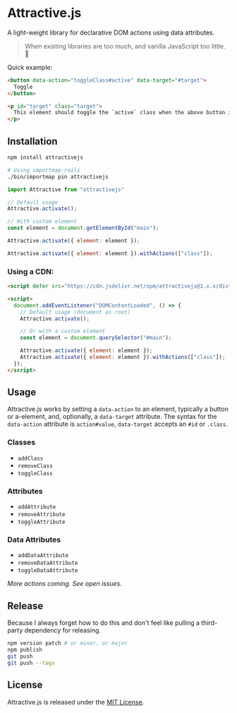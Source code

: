 # Attractive.js

A light-weight library for declarative DOM actions using data attributes.

> When existing libraries are too much, and vanilla JavaScript too little. 🐣

Quick example:
```html
<button data-action="toggleClass#active" data-target="#target">
  Toggle
</button>

<p id="target" class="target">
  This element should toggle the `active` class when the above button is clicked.
</p>
```


## Installation

```bash
npm install attractivejs

# Using importmap-rails
./bin/importmap pin attractivejs
```

```javascript
import Attractive from "attractivejs"

// Default usage
Attractive.activate();

// With custom element
const element = document.getElementById("main");

Attractive.activate({ element: element });

Attractive.activate({ element: element }).withActions(["class"]);
```


### Using a CDN:

```html
<script defer src="https://cdn.jsdelivr.net/npm/attractivejs@1.x.x/dist/cdn.min.js"></script>

<script>
  document.addEventListener("DOMContentLoaded", () => {
    // Default usage (document as root)
    Attractive.activate();

    // Or with a custom element
    const element = document.querySelector("#main");

    Attractive.activate({ element: element });
    Attractive.activate({ element: element }).withActions(["class"]);
  });
</script>
```


## Usage

Attractive.js works by setting a `data-action` to an element, typically a button or a-element, and, optionally, a `data-target` attribute. The syntax for the `data-action` attribute is `action#value`, `data-target` accepts an `#id` or `.class`.


### Classes

- `addClass`
- `removeClass`
- `toggleClass`


### Attributes

- `addAttribute`
- `removeAttribute`
- `toggleAttribute`


### Data Attributes

- `addDataAttribute`
- `removeDataAttribute`
- `toggleDataAttribute`


_More actions coming. See open issues._

## Release

Because I always forget how to do this and don't feel like pulling a third-party dependency for releasing.

```bash
npm version patch # or minor, or major
npm publish
git push
git push --tags
```


## License

Attractive.js is released under the [MIT License](https://opensource.org/licenses/MIT).
